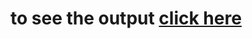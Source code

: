 # to see the output [click here](https://sv08sarthak.github.io/COURSERA-web-dev./ASSIGNMENT%20MODULES/Module3/index.html)
